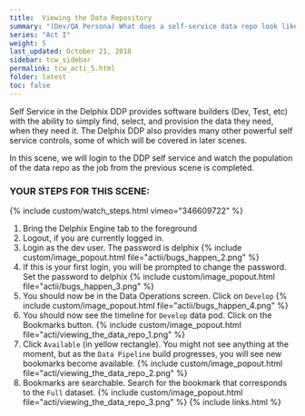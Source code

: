 ```yaml
---
title:  Viewing the Data Repository
summary: "(Dev/QA Persona) What does a self-service data repo look like?"
series: "Act I"
weight: 5
last_updated: October 21, 2018
sidebar: tcw_sidebar
permalink: tcw_acti_5.html
folder: latest
toc: false
---
```


Self Service in the Delphix DDP provides software builders (Dev, Test, etc) with the ability to simply find, select, and provision the data they need, when they need it. The Delphix DDP also provides many other powerful self service controls, some of which will be covered in later scenes. 

In this scene, we will login to the DDP self service and watch the population of the data repo as the job from the previous scene is completed.

### YOUR STEPS FOR THIS SCENE:
{% include custom/watch_steps.html vimeo="346609722" %}
1. Bring the Delphix Engine tab to the foreground
2. Logout, if you are currently logged in.
3. Login as the dev user. The password is delphix
   {% include custom/image_popout.html file="actii/bugs_happen_2.png" %}
4. If this is your first login, you will be prompted to change the password. Set the password to delphix
   {% include custom/image_popout.html file="actii/bugs_happen_3.png" %}
5. You should now be in the Data Operations screen. Click on `Develop`
   {% include custom/image_popout.html file="actii/bugs_happen_4.png" %}
6. You should now see the timeline for `Develop` data pod. Click on the Bookmarks button.
   {% include custom/image_popout.html file="acti/viewing_the_data_repo_1.png" %}
7. Click `Available` (in yellow rectangle). You might not see anything at the moment, but as the `Data Pipeline` build progresses, you will see new bookmarks become available.
   {% include custom/image_popout.html file="acti/viewing_the_data_repo_2.png" %}
8. Bookmarks are searchable. Search for the bookmark that corresponds to the `Full` dataset.
   {% include custom/image_popout.html file="acti/viewing_the_data_repo_3.png" %}
{% include links.html %}
